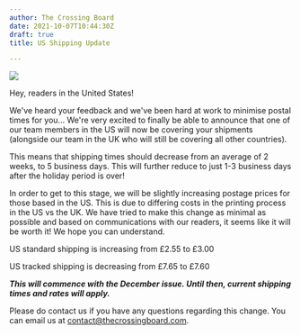 ```yaml
---
author: The Crossing Board
date: 2021-10-07T10:44:30Z
draft: true
title: US Shipping Update

---
```

![](/images/news/dal-mail.png)

Hey, readers in the United States!

We've heard your feedback and we've been hard at work to minimise postal times for you... We're very excited to finally be able to announce that one of our team members in the US will now be covering your shipments (alongside our team in the UK who will still be covering all other countries).

This means that shipping times should decrease from an average of 2 weeks, to 5 business days. This will further reduce to just 1-3 business days after the holiday period is over!

In order to get to this stage, we will be slightly increasing postage prices for those based in the US. This is due to differing costs in the printing process in the US vs the UK. We have tried to make this change as minimal as possible and based on communications with our readers, it seems like it will be worth it! We hope you can understand.

US standard shipping is increasing from £2.55 to £3.00

US tracked shipping is decreasing from £7.65 to £7.60

**_This will commence with the December issue. Until then, current shipping times and rates will apply._**

Please do contact us if you have any questions regarding this change. You can email us at contact@thecrossingboard.com.